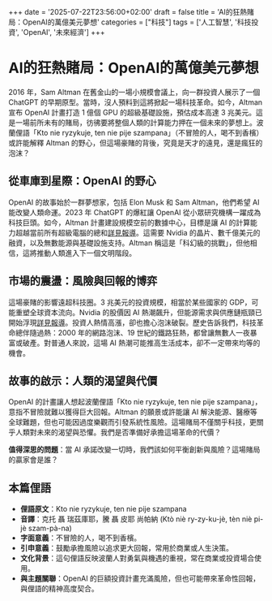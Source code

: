 +++
date = '2025-07-22T23:56:00+02:00'
draft = false
title = 'AI的狂熱賭局：OpenAI的萬億美元夢想'
categories = ["科技"]
tags = ['人工智慧', '科技投資', 'OpenAI', '未來經濟']
+++

# AI的狂熱賭局：OpenAI的萬億美元夢想

2016 年，Sam Altman 在舊金山的一場小規模會議上，向一群投資人展示了一個 ChatGPT 的早期原型。當時，沒人預料到這將掀起一場科技革命。如今，Altman 宣布 OpenAI 計畫打造 1 億個 GPU 的超級基礎設施，預估成本高達 3 兆美元。這是一場前所未有的賭局，彷彿要將整個人類的計算能力押在一個未來的夢想上。波蘭俚語「Kto nie ryzykuje, ten nie pije szampana」（不冒險的人，喝不到香檳）或許能解釋 Altman 的野心，但這場豪賭的背後，究竟是天才的遠見，還是瘋狂的泡沫？

## 從車庫到星際：OpenAI 的野心

OpenAI 的故事始於一群夢想家，包括 Elon Musk 和 Sam Altman，他們希望 AI 能改變人類命運。2023 年 ChatGPT 的爆紅讓 OpenAI 從小眾研究機構一躍成為科技巨頭。如今，Altman 計畫建設規模空前的數據中心，目標是讓 AI 的計算能力超越當前所有超級電腦的總和[詳見報導](https://next.gazeta.pl/next/7,151243,32120724,szef-openai-zapowiada-rewolucje-realizacja-tego-planu-to-science-fiction.html)。這需要 Nvidia 的晶片、數千億美元的融資，以及無數能源與基礎設施支持。Altman 稱這是「科幻級的挑戰」，但他相信，這將推動人類進入下一個文明階段。

## 市場的震盪：風險與回報的博弈

這場豪賭的影響遠超科技圈。3 兆美元的投資規模，相當於某些國家的 GDP，可能重塑全球資本流向。Nvidia 的股價因 AI 熱潮飆升，但能源需求與供應鏈瓶頸已開始浮現[詳見報導](https://www.telepolis.pl/tech/openai-nvidia-akceleratory-kupno-ai-sztuczna-inteligencja)。投資人熱情高漲，卻也擔心泡沫破裂。歷史告訴我們，科技革命總伴隨過熱：2000 年的網路泡沫、19 世紀的鐵路狂熱，都曾讓無數人一夜暴富或破產。對普通人來說，這場 AI 熱潮可能推高生活成本，卻不一定帶來均等的機會。

## 故事的啟示：人類的渴望與代價

OpenAI 的計畫讓人想起波蘭俚語「Kto nie ryzykuje, ten nie pije szampana」，意指不冒險就難以獲得巨大回報。Altman 的願景或許能讓 AI 解決能源、醫療等全球難題，但也可能因過度樂觀而引發系統性風險。這場賭局不僅關乎科技，更關乎人類對未來的渴望與恐懼。我們是否準備好承擔這場革命的代價？

**值得深思的問題**：當 AI 承諾改變一切時，我們該如何平衡創新與風險？這場賭局的贏家會是誰？

## 本篇俚語

- **俚語原文**：Kto nie ryzykuje, ten nie pije szampana  
- **音譯**：克托 聶 瑞茲庫耶，騰 聶 皮耶 尚帕納 (Ktò niè ry-zy-ku-jè, tèn niè pi-jè szam-pà-na)  
- **字面意義**：不冒險的人，喝不到香檳。  
- **引申意義**：鼓勵承擔風險以追求更大回報，常用於商業或人生決策。  
- **文化背景**：這句俚語反映波蘭人對勇氣與機遇的重視，常在商業或投資場合使用。  
- **與主題關聯**：OpenAI 的巨額投資計畫充滿風險，但也可能帶來革命性回報，與俚語的精神高度契合。